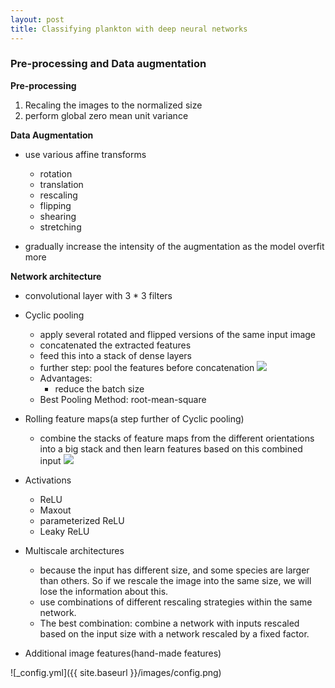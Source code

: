 ```yaml
---
layout: post
title: Classifying plankton with deep neural networks
---
```


### Pre-processing and Data augmentation  
**Pre-processing**  
1. Recaling the images to the normalized size   
2. perform global zero mean unit variance  
  
**Data Augmentation**  

* use various affine transforms  

	* rotation
	* translation  
	* rescaling  
	* flipping  
	* shearing  
	* stretching   
  
* gradually increase the intensity of the augmentation as the model overfit more  

**Network architecture**

* convolutional layer with 3 * 3 filters  
* Cyclic pooling  
	* apply several rotated and flipped versions of the same input image  
	* concatenated the extracted features
	* feed this into a stack of dense layers  
	* further step: pool the features before concatenation
![](http://benanne.github.io/images/cyclicpool.png)
	*  Advantages:
		*  reduce the batch size
	*  Best Pooling Method: root-mean-square
*  Rolling feature maps(a step further of Cyclic pooling)
	* combine the stacks of feature maps from the different orientations into a big stack and then learn features based on this combined input
![](http://benanne.github.io/images/cyclicroll.png) 

* Activations
	* ReLU
	* Maxout
	* parameterized ReLU
	* Leaky ReLU

* Multiscale architectures 
	* because the input has different size, and some species are larger than others. So if we rescale the image into the same size, we will lose the information about this.
	* use combinations of different rescaling strategies within the same network.
	* The best combination: combine a network with inputs rescaled based on the input size with a network rescaled by a fixed factor.

* Additional image features(hand-made features)

![_config.yml]({{ site.baseurl }}/images/config.png)
